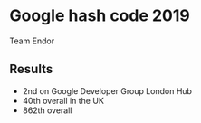 # Google hash code 2019

Team Endor

## Results

- 2nd on Google Developer Group London Hub
- 40th overall in the UK
- 862th overall
